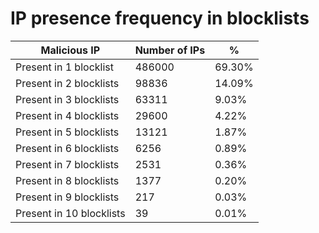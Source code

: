# IP presence frequency in blocklists
| Malicious IP | Number of IPs | % |
|----|----|----|
| Present in 1 blocklist | 486000 | 69.30% |
| Present in 2 blocklists | 98836 | 14.09% |
| Present in 3 blocklists | 63311 | 9.03% |
| Present in 4 blocklists | 29600 | 4.22% |
| Present in 5 blocklists | 13121 | 1.87% |
| Present in 6 blocklists | 6256 | 0.89% |
| Present in 7 blocklists | 2531 | 0.36% |
| Present in 8 blocklists | 1377 | 0.20% |
| Present in 9 blocklists | 217 | 0.03% |
| Present in 10 blocklists | 39 | 0.01% |
